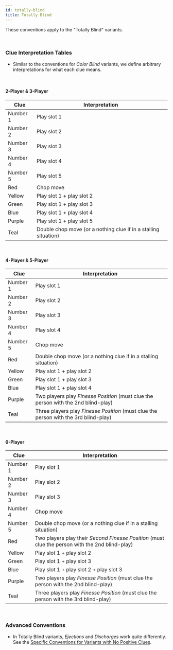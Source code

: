 ```yaml
---
id: totally-blind
title: Totally Blind
---
```


These conventions apply to the "Totally Blind" variants.

<br />

### Clue Interpretation Tables

- Similar to the conventions for *Color Blind* variants, we define arbitrary interpretations for what each clue means.

<br />

#### 2-Player & 3-Player

| Clue     | Interpretation
| -------- | --------------
| Number 1 | Play slot 1
| Number 2 | Play slot 2
| Number 3 | Play slot 3
| Number 4 | Play slot 4
| Number 5 | Play slot 5
| Red      | Chop move
| Yellow   | Play slot 1 + play slot 2
| Green    | Play slot 1 + play slot 3
| Blue     | Play slot 1 + play slot 4
| Purple   | Play slot 1 + play slot 5
| Teal     | Double chop move (or a nothing clue if in a stalling situation)

<br />

#### 4-Player & 5-Player

| Clue     | Interpretation
| -------- | --------------
| Number 1 | Play slot 1
| Number 2 | Play slot 2
| Number 3 | Play slot 3
| Number 4 | Play slot 4
| Number 5 | Chop move
| Red      | Double chop move (or a nothing clue if in a stalling situation)
| Yellow   | Play slot 1 + play slot 2
| Green    | Play slot 1 + play slot 3
| Blue     | Play slot 1 + play slot 4
| Purple   | Two players play *Finesse Position* (must clue the person with the 2nd blind-play)
| Teal     | Three players play *Finesse Position* (must clue the person with the 3rd blind-play)

<br />

#### 6-Player

| Clue     | Interpretation
| -------- | --------------
| Number 1 | Play slot 1
| Number 2 | Play slot 2
| Number 3 | Play slot 3
| Number 4 | Chop move
| Number 5 | Double chop move (or a nothing clue if in a stalling situation)
| Red      | Two players play their *Second Finesse Position* (must clue the person with the 2nd blind-play)
| Yellow   | Play slot 1 + play slot 2
| Green    | Play slot 1 + play slot 3
| Blue     | Play slot 1 + play slot 2 + play slot 3
| Purple   | Two players play *Finesse Position* (must clue the person with the 2nd blind-play)
| Teal     | Three players play *Finesse Position* (must clue the person with the 3rd blind-play)

<br />

### Advanced Conventions

- In Totally Blind variants, *Ejections* and *Discharges* work quite differently. See the [Specific Conventions for Variants with No Positive Clues](no-positive-clues.md).
